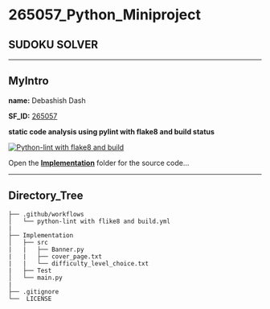 # 265057_Python_Miniproject
## SUDOKU SOLVER
-----
## MyIntro
**name:** Debashish Dash

**SF_ID:** [265057](https://futureskillsnasscom.edcast.com/@debasishdash98)

**static code analysis using pylint with flake8 and build status**

[![Python-lint with flake8 and build](https://github.com/debasish2110/265057_Python_Miniproject/actions/workflows/python-app.yml/badge.svg)](https://github.com/debasish2110/265057_Python_Miniproject/actions/workflows/python-app.yml)

Open the **[Implementation](https://github.com/debasish2110/265057_Python_Miniproject/tree/master/Implementation)** folder for the source code...

-----

## Directory_Tree

```
├── .github/workflows
│   └── python-lint with flike8 and build.yml
| 
├── Implementation
│   ├── src
|   |   ├── Banner.py
|   |   ├── cover_page.txt
|   |   └── difficulty_level_choice.txt
|   ├── Test
│   └── main.py
|
├── .gitignore 
└──  LICENSE

```
